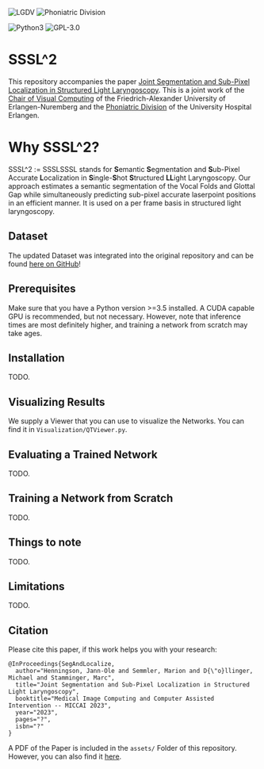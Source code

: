 ![LGDV](images/lgdv_small.png) ![Phoniatric Division](images/Uniklinikum-Erlangen.svg)

![Python3](https://img.shields.io/badge/python-3.5%20%7C%203.6%20%7C%203.7-blue)
![GPL-3.0](https://img.shields.io/github/license/Henningson/vocaloid)


# SSSL^2
This repository accompanies the paper <a href="https://henningson.github.io/Vocal3D/assets/Paper.pdf">Joint Segmentation and Sub-Pixel Localization in Structured Light Laryngoscopy</a>.
This is a joint work of the <a href="https://www.lgdv.tf.fau.de/">Chair of Visual Computing</a> of the Friedrich-Alexander University of Erlangen-Nuremberg and the <a href="https://www.hno-klinik.uk-erlangen.de/phoniatrie/">Phoniatric Division</a> of the University Hospital Erlangen. 

# Why SSSL^2?
SSSL^2 := SSSLSSSL stands for **S**emantic **S**egmentation and **S**ub-Pixel Accurate **L**ocalization in **S**ingle-**S**hot **S**tructured **LL**ight Laryngoscopy.
Our approach estimates a semantic segmentation of the Vocal Folds and Glottal Gap while simultaneously predicting sub-pixel accurate laserpoint positions in an efficient manner.
It is used on a per frame basis in structured light laryngoscopy.


## Dataset
The updated Dataset was integrated into the original repository and can be found <a href="https://github.com/Henningson/HLEDataset.git">here on GitHub</a>!  

## Prerequisites
Make sure that you have a Python version >=3.5 installed.
A CUDA capable GPU is recommended, but not necessary.
However, note that inference times are most definitely higher, and training a network from scratch may take ages.

## Installation
TODO.

## Visualizing Results
We supply a Viewer that you can use to visualize the Networks.
You can find it in ```Visualization/QTViewer.py```.

## Evaluating a Trained Network
TODO.

## Training a Network from Scratch
TODO.

## Things to note
TODO.

## Limitations
TODO.

## Citation
Please cite this paper, if this work helps you with your research:
```
@InProceedings{SegAndLocalize,
  author="Henningson, Jann-Ole and Semmler, Marion and D{\"o}llinger, Michael and Stamminger, Marc",
  title="Joint Segmentation and Sub-Pixel Localization in Structured Light Laryngoscopy",
  booktitle="Medical Image Computing and Computer Assisted Intervention -- MICCAI 2023",
  year="2023",
  pages="?",
  isbn="?"
}
```
A PDF of the Paper is included in the `assets/` Folder of this repository.
However, you can also find it <a href="https://google.com/">here</a>.
